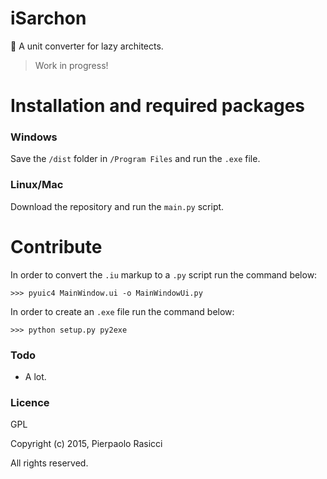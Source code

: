 iSarchon
==============

:triangular_ruler: A unit converter for lazy architects.

> Work in progress!

# Installation and required packages

### Windows

Save the `/dist` folder in `/Program Files` and run the `.exe` file.

### Linux/Mac

Download the repository and run the `main.py` script.

# Contribute

In order to convert the `.iu`  markup to a `.py` script run the command below:
	
	>>> pyuic4 MainWindow.ui -o MainWindowUi.py
	
In order to create an `.exe` file run the command below:

	>>> python setup.py py2exe

### Todo

- A lot.

### Licence

GPL

Copyright (c) 2015, Pierpaolo Rasicci

All rights reserved.
